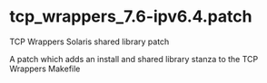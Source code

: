 tcp_wrappers_7.6-ipv6.4.patch
=============================

TCP Wrappers Solaris shared library patch

A patch which adds an install and shared library stanza to the TCP Wrappers Makefile
